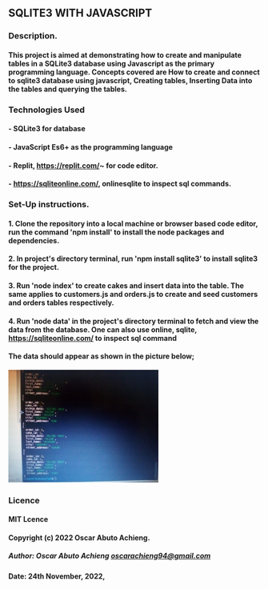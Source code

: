 ## SQLITE3 WITH JAVASCRIPT

### Description.
#### This project is aimed at demonstrating how to create and manipulate tables in a SQLite3 database using Javascript as the primary programming language. Concepts covered are How to create and connect to sqlite3 database using javascript, Creating tables, Inserting Data into the tables and querying the tables.

### Technologies Used 
#### - SQLite3 for database
#### - JavaScript Es6+ as the programming language
#### - Replit, https://replit.com/~ for code editor.
#### - https://sqliteonline.com/, onlinesqlite to inspect sql commands.

### Set-Up instructions.
#### 1. Clone the repository into a local machine or browser based code editor, run the command 'npm install' to install the node packages and dependencies.
#### 2. In project's directory terminal, run 'npm install sqlite3' to install sqlite3 for the project.
#### 3. Run 'node index' to create cakes and insert data into the table. The same applies to customers.js and orders.js to create and seed customers and orders tables respectively.
#### 4. Run 'node data' in the project's directory terminal to fetch and view the data from the database. One can also use online, sqlite, https://sqliteonline.com/ to inspect sql command
#### The data should appear as shown in the picture below;


<img  src="./IMG_20221124_220932.jpg"
  alt="Alt text"
  title="Optional title"
  style="display: inline-block; margin: 0 auto; max-width: 300px">



### Licence 
#### MIT Lcence
#### Copyright (c) 2022 Oscar Abuto Achieng.


##### Author: Oscar Abuto Achieng  oscarachieng94@gmail.com
#### Date: 24th November, 2022,